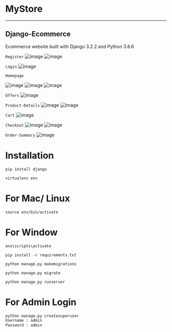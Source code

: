 # MyStore
---

## Django-Ecommerce

Ecommerce website built with Django 3.2.2 and Python 3.8.6

`Register`
![image](https://github.com/mayankt18/MyStore/blob/main/screenshots/register.png)
![image](https://github.com/mayankt18/MyStore/blob/main/screenshots/register2.png)

`Login`
![image](https://github.com/mayankt18/MyStore/blob/main/screenshots/login.png)


`Homepage`

![image](https://github.com/mayankt18/MyStore/blob/main/screenshots/homepage.png)
![image](https://github.com/mayankt18/MyStore/blob/main/screenshots/homepage2.png)
![image](https://github.com/mayankt18/MyStore/blob/main/screenshots/homepage3.png)

`Offers`
![image](https://github.com/mayankt18/MyStore/blob/main/screenshots/offers.png)

`Product-Details`
![image](https://github.com/mayankt18/MyStore/blob/main/screenshots/details.png)
![image](https://github.com/mayankt18/MyStore/blob/main/screenshots/details2.png)

`Cart`
![image](https://github.com/mayankt18/MyStore/blob/main/screenshots/cart.png)


`Checkout`
![image](https://github.com/mayankt18/MyStore/blob/main/screenshots/checkout.png)
![image](https://github.com/mayankt18/MyStore/blob/main/screenshots/checkout2.png)

`Order-Summary`
![image](https://github.com/mayankt18/MyStore/blob/main/screenshots/ordersummary.png)



# Installation

`pip install django`

`virtualenv env`

# For Mac/ Linux

`source env/bin/activate`

# For Window

`env\scripts\activate`

`pip install -r requirements.txt`

`python manage.py makemigrations`

`python manage.py migrate`

`python manage.py runserver`

# For Admin Login

```python
python manage.py createsuperuser
Username : admin
Password : admin
```


